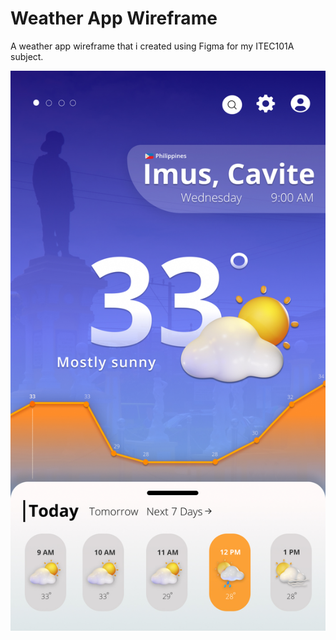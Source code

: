 # Weather App Wireframe
A weather app wireframe that i created using Figma for my ITEC101A subject.

![Screenshot](https://github.com/AvB2002/weather_app_wireframe/blob/main/Weather_App_Wireframe/Weather_App_Wireframe.jpg)

